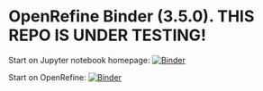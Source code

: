 # OpenRefine Binder (3.5.0). THIS REPO IS UNDER TESTING!

Start on Jupyter notebook homepage: [![Binder](https://mybinder.org/badge_logo.svg)](https://mybinder.org/v2/gh/SmithsonianWorkshops/binders/open_refine350)

Start on OpenRefine: [![Binder](https://mybinder.org/badge_logo.svg)](https://mybinder.org/v2/gh/SmithsonianWorkshops/binders/open_refine350?urlpath=openrefine)

